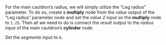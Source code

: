 For the main cauldron’s radius, we will simply utilize the “Leg radius” parameter. To do so, create a **multiply** node from the *value* output of the “Leg radius” parameter node and set the *value 2* input on the **multiply** node to `1.25`. Then all we need to do is connect the *result* output to the *radius* input of the main cauldron’s **cylinder** node.

Set the *segments* input to `6`.
